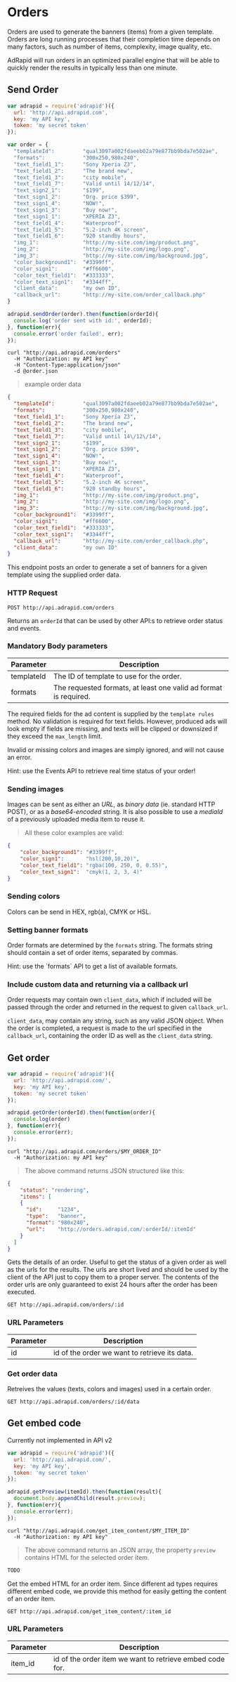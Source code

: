 # Orders

Orders are used to generate the banners (items) from a given template. Orders are long
running processes that their completion time depends on many factors, such as number
of items, complexity, image quality, etc.

AdRapid will run orders in an optimized parallel engine that will be able to quickly render the
results in typically less than one minute.

## Send Order

```javascript
var adrapid = require('adrapid')({
  url: 'http://api.adrapid.com',
  key: 'my API key',
  token: 'my secret token'
});

var order = {
  "templateId":         "qual3097a002fdaeeb02a79e877bb9bda7e502ae",
  "formats":            "300x250,980x240",
  "text_field1_1":      "Sony Xperia Z3",
  "text_field1_2":      "The brand new",
  "text_field1_3":      "city mobile",
  "text_field1_7":      "Valid until 14/12/14",
  "text_sign2_1":       "$199",
  "text_sign1_2":       "Org. price $399",
  "text_sign1_4":       "NOW!",
  "text_sign1_3":       "Buy now!",
  "text_sign1_1":       "XPERIA Z3",
  "text_field1_4":      "Waterproof",
  "text_field1_5":      "5.2-inch 4K screen",
  "text_field1_6":      "920 standby hours",
  "img_1":              "http://my-site.com/img/product.png",
  "img_2":              "http://my-site.com/img/logo.png",
  "img_3":              "http://my-site.com/img/background.jpg",
  "color_background1":  "#3399ff",
  "color_sign1":        "#ff6600",
  "color_text_field1":  "#333333",
  "color_text_sign1":   "#3344ff",
  "client_data":        "my own ID",
  "callback_url":       "http://my-site.com/order_callback.php"
}

adrapid.sendOrder(order).then(function(orderId){
  console.log('order sent with id:', orderId);
}, function(err){
  console.error('order failed', err);
});
```

```shell
curl "http://api.adrapid.com/orders"
  -H "Authorization: my API key"
  -H "Content-Type:application/json" 
  -d @order.json 
```

> example order data

```json
{
  "templateId":         "qual3097a002fdaeeb02a79e877bb9bda7e502ae",
  "formats":            "300x250,980x240",
  "text_field1_1":      "Sony Xperia Z3",
  "text_field1_2":      "The brand new",
  "text_field1_3":      "city mobile",
  "text_field1_7":      "Valid until 14\/12\/14",
  "text_sign2_1":       "$199",
  "text_sign1_2":       "Org. price $399",
  "text_sign1_4":       "NOW!",
  "text_sign1_3":       "Buy now!",
  "text_sign1_1":       "XPERIA Z3",
  "text_field1_4":      "Waterproof",
  "text_field1_5":      "5.2-inch 4K screen",
  "text_field1_6":      "920 standby hours",
  "img_1":              "http://my-site.com/img/product.png",
  "img_2":              "http://my-site.com/img/logo.png",
  "img_3":              "http://my-site.com/img/background.jpg",
  "color_background1":  "#3399ff",
  "color_sign1":        "#ff6600",
  "color_text_field1":  "#333333",
  "color_text_sign1":   "#3344ff",
  "callback_url":       "http://my-site.com/order_callback.php",
  "client_data":        "my own ID"
}
```

This endpoint posts an order to generate a set of banners for a given template using the supplied order data.

### HTTP Request

`POST http://api.adrapid.com/orders`


Returns an `orderId` that can be used by other API:s to retrieve order status and events.


### Mandatory Body parameters

Parameter | Description
--------- | -----------
templateId | The ID of template to use for the order.
formats | The requested formats, at least one valid ad format is required.


The required fields for the ad content is supplied by the `template rules` method. No
validation is required for text fields. However, produced ads will look empty if
fields are missing, and texts will be clipped or downsized if they exceed the `max_length` limit.

Invalid or missing colors and images are simply ignored, and will not cause an error.

<aside class="success">
Hint: use the Events API to retrieve real time status of your order!
</aside>

### Sending images

Images can be sent as either an *URL*, as *binary data* (ie. standard HTTP POST), or as a *base64-encoded* string. It is also possible to use a *mediaId* of a previously uploaded media item to reuse it.

> All these color examples are valid:

```json
{
    "color_background1": "#3399ff",
    "color_sign1":       "hsl(200,10,20)",
    "color_text_field1": "rgba(100, 250, 0, 0.55)",
    "color_text_sign1":  "cmyk(1, 2, 3, 4)"
}
```
### Sending colors

Colors can be send in HEX, rgb(a), CMYK or HSL.

### Setting banner formats

Order formats are determined by the `formats` string. The formats string should contain a set of
order items, separated by commas.

<aside class="success">
Hint: use the `formats` API to get a list of available formats.
</aside>

### Include custom data and returning via a callback url

Order requests may contain own `client_data`, which if included will be passed through
the order and returned in the request to given `callback_url`.

`client_data`, may contain any string, such as any valid JSON object. When the order is completed,
a request is made to the url specified in the `callback_url`, containing the order ID as well as
the `client_data` string.


## Get order

```javascript
var adrapid = require('adrapid')({
  url: 'http://api.adrapid.com/',
  key: 'my API key',
  token: 'my secret token'
});

adrapid.getOrder(orderId).then(function(order){
  console.log(order)
}, function(err){
  console.error(err);
});
```

```shell
curl "http://api.adrapid.com/orders/$MY_ORDER_ID"
  -H "Authorization: my API key"
```

> The above command returns JSON structured like this:

```json
{
    "status": "rendering",
    "items": [
    {
      "id":     "1234",
      "type":   "banner",
      "format": "980x240",
      "url":    "http://orders.adrapid.com/:orderId/:itemId"
    }
  ]
}
```

Gets the details of an order. Useful to get the status of a given order as well
as the urls for the results. The urls are short lived and should be used by the
client of the API just to copy them to a proper server. The contents of the order
urls are only guaranteed to exist 24 hours after the order has been executed.

`GET http://api.adrapid.com/orders/:id`

### URL Parameters

Parameter |  Description
--------- | -------------
id        | id of the order we want to retrieve its data.



### Get order data
Retreives the values (texts, colors and images) used in a certain order.

`GET http://api.adrapid.com/orders/:id/data`


## Get embed code

<aside class="warning">Currently not implemented in API v2</aside>

```javascript
var adrapid = require('adrapid')({
  url: 'http://api.adrapid.com/',
  key: 'my API key',
  token: 'my secret token'
});

adrapid.getPreview(itemId).then(function(result){
  document.body.appendChild(result.preview);
}, function(err){
  console.error(err);
});
```

```shell
curl "http://api.adrapid.com/get_item_content/$MY_ITEM_ID"
  -H "Authorization: my API key"
```

> The above command returns an JSON array, the property `preview` contains HTML for the selected order item.

```html
TODO
```

Get the embed HTML for an order item. Since different ad types requires different embed code, we provide this method for easily getting the content of an order item.

`GET http://api.adrapid.com/get_item_content/:item_id`

### URL Parameters

Parameter |  Description
--------- | -------------
item_id   | id of the order item we want to retrieve embed code for.

